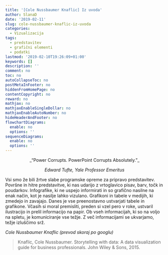 ```yaml
---
title: '[Cole Nussbaumer Knaflic] Iz uvoda'
author: SlanaD
date: '2019-02-11'
slug: cole-nussbaumer-knaflic-iz-uvoda
categories:
  - Vizualizacija
tags:
  - predstavitev
  - grafični elementi
  - podatki
lastmod: '2019-02-10T19:26:09+01:00'
keywords: []
description: ''
comment: no
toc: no
autoCollapseToc: no
postMetaInFooter: no
hiddenFromHomePage: no
contentCopyright: no
reward: no
mathjax: no
mathjaxEnableSingleDollar: no
mathjaxEnableAutoNumber: no
hideHeaderAndFooter: no
flowchartDiagrams:
  enable: no
  options: ''
sequenceDiagrams:
  enable: no
  options: ''
---
```


<center>
_“Power Corrupts. PowerPoint Corrupts Absolutely.”_

_Edward Tufte, Yale Professor Emeritus_
</center>


Vsi smo že bili žrtve slabe programske opreme za pripravo predstavitev. Površne in hitre predstavitve, ki nas udarijo z vrtoglavico pisav, barv, točk in poudarkov. Infografike, ki ne uspejo informirati in so grafično nasilne na enak način, kot je nasilje lahko vizulano. Grafikoni in tabele v medijih, ki zmedejo in zavajajo. Danes je vse preenostavno ustvarjati tabele in grafikone. Včasih si moral premisliti, preden si vzel pero v roke, ustvaril ilustracijo in prelil informacijo na papir. Ob vseh informacijah, ki so na voljo na spletu, je komuniciranje vse težje. Z več informacijami se ukvarjamo, težje izluščimo srž.


_Cole Nussbaumer Knaflic (prevod skoraj po googlu)_




> Knaflic, Cole Nussbaumer. Storytelling with data: A data visualization guide for business professionals. John Wiley & Sons, 2015.




